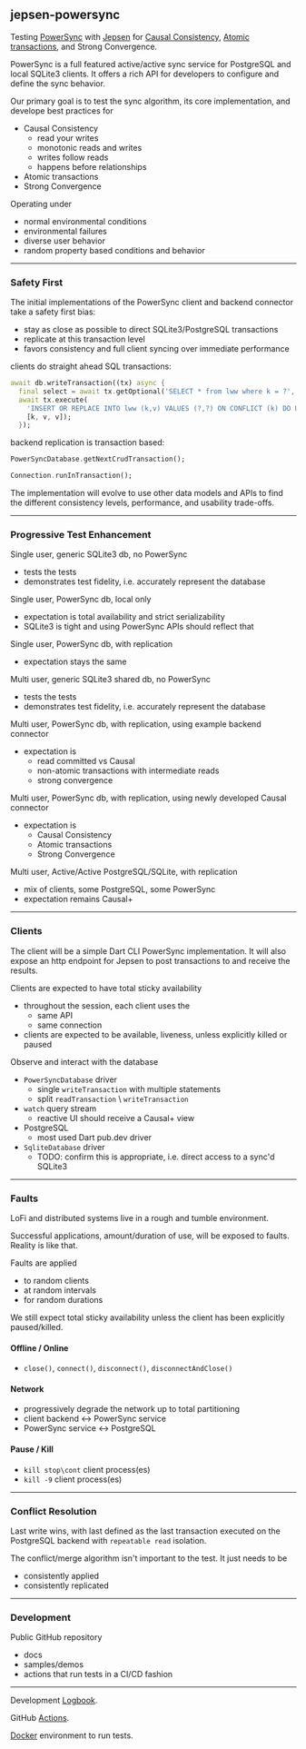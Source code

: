## jepsen-powersync

Testing [PowerSync](https://github.com/powersync-ja) with [Jepsen](https://github.com/powersync-ja) for [Causal Consistency](https://jepsen.io/consistency/models/causal), [Atomic transactions](https://jepsen.io/consistency/models/monotonic-atomic-view), and Strong Convergence.

PowerSync is a full featured active/active sync service for PostgreSQL and local SQLite3 clients.
It offers a rich API for developers to configure and define the sync behavior.

Our primary goal is to test the sync algorithm, its core implementation, and develope best practices for
- Causal Consistency
  - read your writes
  - monotonic reads and writes
  - writes follow reads
  - happens before relationships
- Atomic transactions
- Strong Convergence
 
Operating under
  - normal environmental conditions
  - environmental failures
  - diverse user behavior
  - random property based conditions and behavior
   
----

### Safety First

The initial implementations of the PowerSync client and backend connector take a safety first bias:

- stay as close as possible to direct SQLite3/PostgreSQL transactions
- replicate at this transaction level
- favors consistency and full client syncing over immediate performance

clients do straight ahead SQL transactions: 
```dart
await db.writeTransaction((tx) async {
  final select = await tx.getOptional('SELECT * from lww where k = ?', [mop['k']]);
  await tx.execute(
    'INSERT OR REPLACE INTO lww (k,v) VALUES (?,?) ON CONFLICT (k) DO UPDATE SET v = lww.v || \' \' || ?',
    [k, v, v]);
  });
```

backend replication is transaction based:
```dart
PowerSyncDatabase.getNextCrudTransaction();

Connection.runInTransaction();
```

The implementation will evolve to use other data models and APIs to find the different consistency levels, performance, and usability trade-offs.

----

### Progressive Test Enhancement

Single user, generic SQLite3 db, no PowerSync
- tests the tests
- demonstrates test fidelity, i.e. accurately represent the database
 
Single user, PowerSync db, local only
- expectation is total availability and strict serializability
- SQLite3 is tight and using PowerSync APIs should reflect that

Single user, PowerSync db, with replication
- expectation stays the same

Multi user, generic SQLite3 shared db, no PowerSync
- tests the tests
- demonstrates test fidelity, i.e. accurately represent the database

Multi user, PowerSync db, with replication, using example backend connector
- expectation is
  - read committed vs Causal
  - non-atomic transactions with intermediate reads
  - strong convergence

Multi user, PowerSync db, with replication, using newly developed Causal connector 
- expectation is
  - Causal Consistency
  - Atomic transactions
  - Strong Convergence

Multi user, Active/Active PostgreSQL/SQLite, with replication
- mix of clients, some PostgreSQL, some PowerSync
- expectation remains Causal+

----

### Clients

The client will be a simple Dart CLI PowerSync implementation.
It will also expose an http endpoint for Jepsen to post transactions to and receive the results.

Clients are expected to have total sticky availability
- throughout the session, each client uses the
  - same API
  - same connection
- clients are expected to be available, liveness, unless explicitly killed or paused

Observe and interact with the database
- `PowerSyncDatabase` driver
  - single `writeTransaction` with multiple statements
  - split `readTransaction` \ `writeTransaction`
- `watch` query stream
  - reactive UI should receive a Causal+ view
- PostgreSQL
  - most used Dart pub.dev driver 
- `SqliteDatabase` driver
  - TODO: confirm this is appropriate, i.e. direct access to a sync'd SQLite3

----

### Faults

LoFi and distributed systems live in a rough and tumble environment.

Successful applications, amount/duration of use, will be exposed to faults. Reality is like that. 

Faults are applied
- to random clients
- at random intervals
- for random durations

We still expect total sticky availability unless the client has been explicitly paused/killed.

#### Offline / Online

- `close()`, `connect()`, `disconnect()`, `disconnectAndClose()`

#### Network

- progressively degrade the network up to total partitioning
- client backend <-> PowerSync service
- PowerSync service <-> PostgreSQL

#### Pause / Kill

- `kill stop\cont` client process(es)
- `kill -9` client process(es)

----

### Conflict Resolution

Last write wins, with last defined as the last transaction executed on the PostgreSQL backend with `repeatable read` isolation.

The conflict/merge algorithm isn't important to the test.
It just needs to be
- consistently applied
- consistently replicated 

----

### Development

Public GitHub repository
- docs
- samples/demos
- actions that run tests in a CI/CD fashion

----

Development [Logbook](./doc/logbook.md).

GitHub [Actions](https://github.com/nurturenature/jepsen-powersync/actions).

[Docker](./docker/README.md) environment to run tests.
